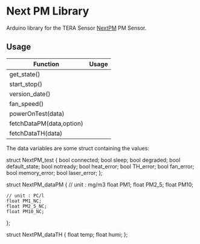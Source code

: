 # Next PM Library 
  
Arduino library for the TERA Sensor [NextPM](https://tera-sensor.com/markets-products-services/nextpm/?portfolioCats=58%2C57%2C59) PM Sensor.
  
## Usage

| Function                 | Usage   |
| ------------------------ | ------- |
| get_state()              |         |
| start_stop()             |         |
| version_date()           |         |
| fan_speed()              |         |
| powerOnTest(data)        |         |
| fetchDataPM(data,option) |         |
| fetchDataTH(data)        |         |

The data variables are some struct containing the values:

struct NextPM_test
{
	bool connected;
	bool sleep;
	bool degraded;
	bool default_state;
	bool notready;
	bool heat_error;
	bool TH_error;
	bool fan_error;
	bool memory_error;
	bool laser_error;
};

struct NextPM_dataPM
{
	// unit : mg/m3
	float PM1;
	float PM2_5;
	float PM10;

	// unit : PC/l
	float PM1_NC;
	float PM2_5_NC;
	float PM10_NC;
};

struct NextPM_dataTH
{
	float temp;
	float humi;
};

